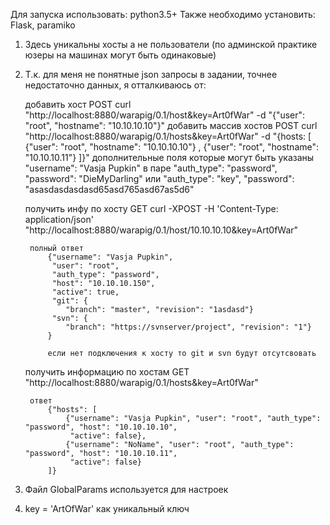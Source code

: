 Для запуска использовать: python3.5+
Также необходимо установить: Flask, paramiko

1. Здесь уникальны хосты а не пользователи (по админской практике юзеры на машинах могут быть одинаковые)
2. Т.к. для меня не понятные json запросы в задании, точнее недостаточно данных, я отталкиваюсь от:
	
	добавить хост
		POST 
			curl "http://localhost:8880/warapig/0.1/host&key=Art0fWar" 
			-d "{"user": "root", "hostname": "10.10.10.10"}"
	добавить массив хостов 
		POST 
			curl "http://localhost:8880/warapig/0.1/hosts&key=Art0fWar" 
			-d "{hosts: [
				{"user": "root", "hostname": "10.10.10.10"}
				, {"user": "root", "hostname": "10.10.10.11"}
				]}"
		дополнительные поля которые могут быть указаны
			"username": "Vasja Pupkin"
		в паре
			"auth_type": "password", "password": "DieMyDarling" 
		или
			"auth_type": "key", "password": "asasdasdasdasd65asd765asd67as5d6"
	
	получить инфу по хосту
		GET curl -XPOST -H 'Content-Type: application/json' "http://localhost:8880/warapig/0.1/host/10.10.10.10&key=Art0fWar"

		полный ответ
			{"username": "Vasja Pupkin", 
			 "user": "root", 
			 "auth_type": "password", 
			 "host": "10.10.10.150", 
			 "active": true, 
			 "git": {
				"branch": "master", "revision": "1asdasd"}
			 "svn": {
				"branch": "https://svnserver/project", "revision": "1"}
			}

			если нет подключения к хосту то git и svn будут отсутсвовать
	получить информацию по хостам
		GET  "http://localhost:8880/warapig/0.1/hosts&key=Art0fWar"
		
		ответ
			{"hosts": [
				{"username": "Vasja Pupkin", "user": "root", "auth_type": "password", "host": "10.10.10.10", 
			 	 "active": false},  
				{"username": "NoName", "user": "root", "auth_type": "password", "host": "10.10.10.11", 
			 	 "active": false}
			]}

3. Файл GlobalParams используется для настроек
4. key = 'ArtOfWar' как уникальный ключ
			
